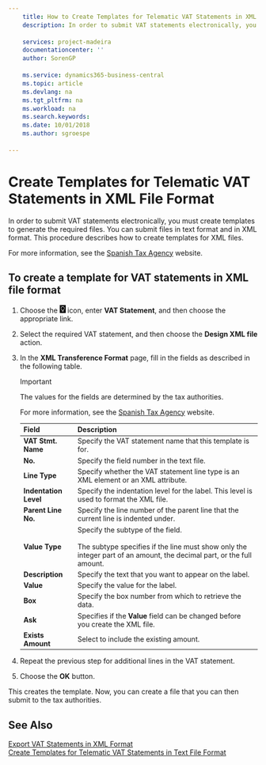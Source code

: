 ```yaml
---
    title: How to Create Templates for Telematic VAT Statements in XML File Format
    description: In order to submit VAT statements electronically, you must create templates to generate the required files. You can submit files in text format and in XML format. This procedure describes how to create templates for XML files.

    services: project-madeira 
    documentationcenter: ''
    author: SorenGP

    ms.service: dynamics365-business-central
    ms.topic: article
    ms.devlang: na
    ms.tgt_pltfrm: na
    ms.workload: na
    ms.search.keywords:
    ms.date: 10/01/2018
    ms.author: sgroespe

---
```

# Create Templates for Telematic VAT Statements in XML File Format
In order to submit VAT statements electronically, you must create templates to generate the required files. You can submit files in text format and in XML format. This procedure describes how to create templates for XML files.  

For more information, see the [Spanish Tax Agency](https://go.microsoft.com/fwlink/?LinkID=238181) website.  

## To create a template for VAT statements in XML file format  

1.  Choose the ![Search for Page or Report](../../media/ui-search/search_small.png "Search for Page or Report icon") icon, enter **VAT Statement**, and then choose the appropriate link.  
2.  Select the required VAT statement, and then choose the **Design XML file** action.  
3.  In the **XML Transference Format** page, fill in the fields as described in the following table.  

    > [!IMPORTANT]  
    >  The values for the fields are determined by the tax authorities.  
    >   
    >  For more information, see the [Spanish Tax Agency](https://go.microsoft.com/fwlink/?LinkID=238181) website.  

    |Field|Description|  
    |---------------------------------|---------------------------------------|  
    |**VAT Stmt. Name**|Specify the VAT statement name that this template is for.|  
    |**No.**|Specify the field number in the text file.|  
    |**Line Type**|Specify whether the VAT statement line type is an XML element or an XML attribute.|  
    |**Indentation Level**|Specify the indentation level for the label. This level is used to format the XML file.|  
    |**Parent Line No.**|Specify the line number of the parent line that the current line is indented under.|  
    |**Value Type**|Specify the subtype of the field.<br /><br /> The subtype specifies if the line must show only the integer part of an amount, the decimal part, or the full amount.|  
    |**Description**|Specify the text that you want to appear on the label.|  
    |**Value**|Specify the value for the label.|  
    |**Box**|Specify the box number from which to retrieve the data.|  
    |**Ask**|Specifies if the **Value** field can be changed before you create the XML file.|  
    |**Exists Amount**|Select to include the existing amount.|  

4.  Repeat the previous step for additional lines in the VAT statement.  
5.  Choose the **OK** button.  

This creates the template. Now, you can create a file that you can then submit to the tax authorities.  

## See Also  
 [Export VAT Statements in XML Format](how-to-export-vat-statements-in-xml-format.md)   
 [Create Templates for Telematic VAT Statements in Text File Format](how-to-create-templates-for-telematic-vat-statements-in-text-file-format.md)
